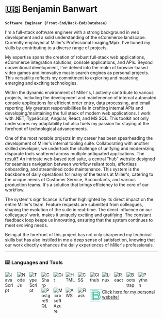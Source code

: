 # 🇺🇸 Benjamin Banwart

**`Software Engineer (Front-End/Back-End/Database)`**

I'm a full-stack software engineer with a strong background in web development and a solid understanding of the eCommerce landscape. Currently employed at Miller's Professional Imaging/Mpix, I've honed my skills by contributing to a diverse range of projects.

My expertise spans the creation of robust full-stack web applications, eCommerce integration solutions, console applications, and APIs. Beyond conventional development, I've delved into the realm of browser-based video games and innovative music search engines as personal projects. This versatility reflects my commitment to exploring and mastering emerging and exciting technologies.

Within the dynamic environment of Miller's, I actively contribute to various projects, including the development and maintenence of internal automated console applications for efficient order entry, data processing, and email reporting. My greatest responsibilities lie in crafting internal APIs and developing/maintaining the full stack of modern web applications. I work with .NET, TypeScript, Angular, React, and MS SQL. This toolkit not only underscores my adaptability but also fuels my passion for staying at the forefront of technological advancements.

One of the most notable projects in my career has been spearheading the development of Miller's internal tooling suite. Collaborating with another skilled developer, we undertook the challenge of unifying and modernizing disparate tools scattered across multiple antiquated applications. The result? An intricate web-based tool suite, a central "hub" website designed for seamless navigation between workflow reliant tools, effortless onboarding, and streamlined code maintenance. This system is the backbone of daily operations for many of the teams at Miller's, catering to the unique needs of Customer Service, Accountants, and various production teams. It's a solution that brings efficiency to the core of our workflow.

The system's significance is further highlighted by its direct impact on the entire Miller's team. Feature requests are submitted from colleagues, shaping the evolution of the suite in real-time. The direct influence on our colleagues' work, makes it uniquely exciting and gratifying. The constant feedback loop keeps us innovating, ensuring that the system continues to meet evolving needs.

Being at the forefront of this project has not only sharpened my technical skills but has also instilled in me a deep sense of satisfaction, knowing that our work directly enhances the daily experiences of Miller's professionals.

---

### ⌨️ Languages and Tools

<img align="left" alt="JavaScript" width="30px" style="padding-right:10px;" src="https://cdn.jsdelivr.net/gh/devicons/devicon/icons/javascript/javascript-plain.svg" />
<img align="left" alt="NodeJs" width="30px" style="padding-right:10px;" src="https://cdn.jsdelivr.net/gh/devicons/devicon/icons/nodejs/nodejs-original.svg" />
<img align="left" alt="TypeScript" width="30px" style="padding-right:10px;" src="https://cdn.jsdelivr.net/gh/devicons/devicon/icons/typescript/typescript-plain.svg" />
<img align="left" alt="CSharp" width="30px" style="padding-right:10px;" src="https://cdn.jsdelivr.net/gh/devicons/devicon/icons/csharp/csharp-line.svg" />
<img align="left" alt="Git" width="30px" style="padding-right:10px;" src="https://cdn.jsdelivr.net/gh/devicons/devicon/icons/git/git-original.svg" />
<img align="left" alt="HTML" width="30px" style="padding-right:10px;" src="https://cdn.jsdelivr.net/gh/devicons/devicon/icons/html5/html5-plain.svg" />
<img align="left" alt="CSS" width="30px" style="padding-right:10px;" src="https://cdn.jsdelivr.net/gh/devicons/devicon/icons/css3/css3-plain.svg" />
<img align="left" alt="Github" width="30px" style="padding-right:10px;" src="https://cdn.jsdelivr.net/gh/devicons/devicon/icons/github/github-original.svg" />
<img align="left" alt="Linux" width="30px" style="padding-right:10px;" src="https://cdn.jsdelivr.net/gh/devicons/devicon/icons/linux/linux-original.svg" />
<img align="left" alt="React" width="30px" style="padding-right:10px;" src="https://cdn.jsdelivr.net/gh/devicons/devicon/icons/react/react-original.svg" />
<img align="left" alt="Bootstrap" width="30px" style="padding-right:10px;" src="https://cdn.jsdelivr.net/gh/devicons/devicon/icons/bootstrap/bootstrap-plain.svg" />
<img align="left" alt="Python" width="30px" style="padding-right:10px;" src="https://cdn.jsdelivr.net/gh/devicons/devicon/icons/python/python-plain.svg" />
<img align="left" alt="PostgreSQL" width="30px" style="padding-right:10px;" src="https://cdn.jsdelivr.net/gh/devicons/devicon/icons/postgresql/postgresql-plain.svg" />
<img align="left" alt="Microsoft Azure" width="30px" style="padding-right:10px;" src="https://cdn.jsdelivr.net/gh/devicons/devicon/icons/azure/azure-original.svg" />
<img align="left" alt="AWS" width="30px" style="padding-right:10px;" src="https://cdn.jsdelivr.net/gh/devicons/devicon/icons/amazonwebservices/amazonwebservices-original.svg" />
<img align="left" alt="Flask" width="30px" style="padding-right:10px;" src="https://cdn.jsdelivr.net/gh/devicons/devicon/icons/flask/flask-original.svg" />
</br>

#

<a href="https://benjaminbanwart.github.io/Personal_Portfolio/" style="padding-top:30px;">
<img align="left" alt="Flask" width="40px" src="https://github.com/BenjaminBanwart/Personal_Portfolio/blob/main/images/benji-icon-aqua.png" />
Click here for my personal website!
</a>

